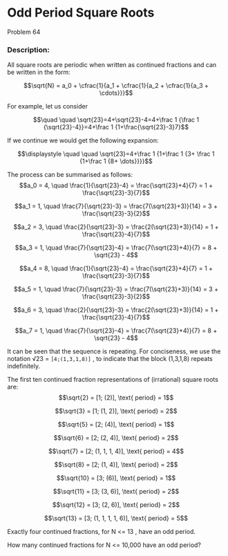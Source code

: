 # Odd Period Square Roots
Problem 64
### Description:
All square roots are periodic when written as continued fractions and can be written in the form:

$$\sqrt{N} = a_0 + \cfrac{1}{a_1 + \cfrac{1}{a_2 + \cfrac{1}{a_3 + \cdots}}}$$

 
 
For example, let us consider 

$$\quad \quad \sqrt{23}=4+\sqrt{23}-4=4+\frac 1 {\frac 1 {\sqrt{23}-4}}=4+\frac 1  {1+\frac{\sqrt{23}-3}7}$$
 
 
 
If we continue we would get the following expansion:

$$\displaystyle \quad \quad \sqrt{23}=4+\frac 1 {1+\frac 1 {3+ \frac 1 {1+\frac 1 {8+ \dots}}}}$$
 
 
The process can be summarised as follows:
$$a_0 = 4, \quad \frac{1}{\sqrt{23}-4} = \frac{\sqrt{23}+4}{7} = 1 + \frac{\sqrt{23}-3}{7}$$

$$a_1 = 1, \quad \frac{7}{\sqrt{23}-3} = \frac{7(\sqrt{23}+3)}{14} = 3 + \frac{\sqrt{23}-3}{2}$$

$$a_2 = 3, \quad \frac{2}{\sqrt{23}-3} = \frac{2(\sqrt{23}+3)}{14} = 1 + \frac{\sqrt{23}-4}{7}$$

$$a_3 = 1, \quad \frac{7}{\sqrt{23}-4} = \frac{7(\sqrt{23}+4)}{7} = 8 + \sqrt{23} - 4$$

$$a_4 = 8, \quad \frac{1}{\sqrt{23}-4} = \frac{\sqrt{23}+4}{7} = 1 + \frac{\sqrt{23}-3}{7}$$

$$a_5 = 1, \quad \frac{7}{\sqrt{23}-3} = \frac{7(\sqrt{23}+3)}{14} = 3 + \frac{\sqrt{23}-3}{2}$$

$$a_6 = 3, \quad \frac{2}{\sqrt{23}-3} = \frac{2(\sqrt{23}+3)}{14} = 1 + \frac{\sqrt{23}-4}{7}$$

$$a_7 = 1, \quad \frac{7}{\sqrt{23}-4} = \frac{7(\sqrt{23}+4)}{7} = 8 + \sqrt{23} - 4$$


It can be seen that the sequence is repeating. For conciseness, we use the notation √23 = `[4;(1,3,1,8)]`
, to indicate that the block (1,3,1,8) repeats indefinitely.

The first ten continued fraction representations of (irrational) square roots are:
$$\sqrt{2} = [1; (2)], \text{ period} = 1$$

$$\sqrt{3} = [1; (1, 2)], \text{ period} = 2$$

$$\sqrt{5} = [2; (4)], \text{ period} = 1$$

$$\sqrt{6} = [2; (2, 4)], \text{ period} = 2$$

$$\sqrt{7} = [2; (1, 1, 1, 4)], \text{ period} = 4$$

$$\sqrt{8} = [2; (1, 4)], \text{ period} = 2$$

$$\sqrt{10} = [3; (6)], \text{ period} = 1$$

$$\sqrt{11} = [3; (3, 6)], \text{ period} = 2$$

$$\sqrt{12} = [3; (2, 6)], \text{ period} = 2$$

$$\sqrt{13} = [3; (1, 1, 1, 1, 6)], \text{ period} = 5$$


Exactly four continued fractions, for N <= 13
, have an odd period.

How many continued fractions for N <= 10,000
 have an odd period?